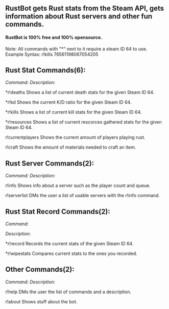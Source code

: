 RustBot gets Rust stats from the Steam API, gets information about Rust servers and other fun commands.
-------------------------------------------------------------------------------------------------------

#### RustBot is **100% free** and **100% opensource**. 

Note: All commands with "\*" next to it require a steam ID 64 to use. Example Syntax: r!kills 76561198067054205

Rust Stat Commands(6):
----------------------

_Command:_                        _Description:_

\*r!deaths       Shows a list of current death stats for the given Steam ID 64.

\*r!kd           Shows the current K/D ratio for the given Steam ID 64.

\*r!kills        Shows a list of current kill stats for the given Steam ID 64.

\*r!resources    Shows a list of current rescorces gathered stats for the given Steam ID 64.

r!currentplayers Shows the current amount of players playing rust.

r!craft          Shows the amount of materials needed to craft an item. 

Rust Server Commands(2):
------------------------

_Command:_                       _Description:_

r!info         Shows info about a server such as the player count and queue.

r!serverlist   DMs the user a list of usable servers with the r!info command.

Rust Stat Record Commands(2):
-----------------------------

_Command:_

_Description:_

\*r!record     Records the current stats of the given Steam ID 64.

\*r!wipestats  Compares current stats to the ones you recorded.

Other Commands(2):
------------------

_Command:_                       _Description:_

r!help    DMs the user the list of commands and a description.

r!about   Shows stuff about the bot.
